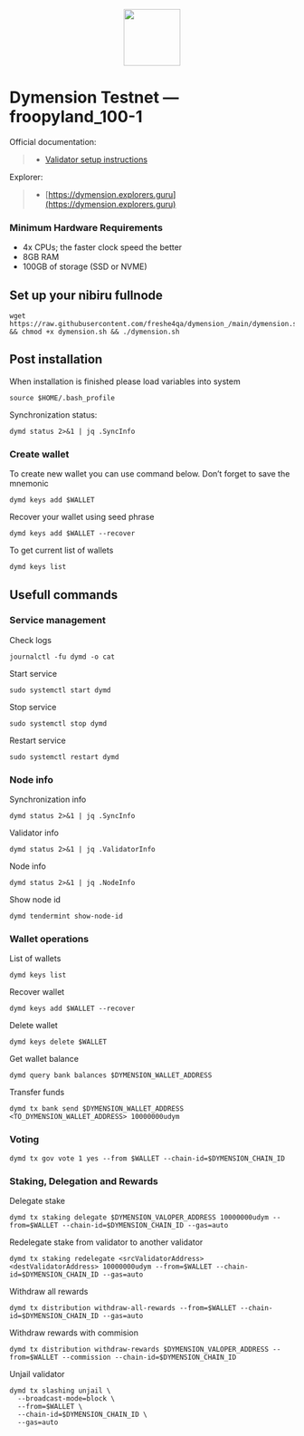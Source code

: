 <p align="center">
  <img height="100" height="auto" src="https://github.com/freshe4qa/dymension_/assets/85982863/6c378fc8-d050-4c0d-92de-93442f145bf3">
</p>

# Dymension Testnet — froopyland_100-1

Official documentation:
>- [Validator setup instructions](https://docs.dymension.xyz)

Explorer:
>- [https://dymension.explorers.guru](https://dymension.explorers.guru)

### Minimum Hardware Requirements
 - 4x CPUs; the faster clock speed the better
 - 8GB RAM
 - 100GB of storage (SSD or NVME)

## Set up your nibiru fullnode
```
wget https://raw.githubusercontent.com/freshe4qa/dymension_/main/dymension.sh && chmod +x dymension.sh && ./dymension.sh
```

## Post installation

When installation is finished please load variables into system
```
source $HOME/.bash_profile
```

Synchronization status:
```
dymd status 2>&1 | jq .SyncInfo
```

### Create wallet
To create new wallet you can use command below. Don’t forget to save the mnemonic
```
dymd keys add $WALLET
```

Recover your wallet using seed phrase
```
dymd keys add $WALLET --recover
```

To get current list of wallets
```
dymd keys list
```

## Usefull commands
### Service management
Check logs
```
journalctl -fu dymd -o cat
```

Start service
```
sudo systemctl start dymd
```

Stop service
```
sudo systemctl stop dymd
```

Restart service
```
sudo systemctl restart dymd
```

### Node info
Synchronization info
```
dymd status 2>&1 | jq .SyncInfo
```

Validator info
```
dymd status 2>&1 | jq .ValidatorInfo
```

Node info
```
dymd status 2>&1 | jq .NodeInfo
```

Show node id
```
dymd tendermint show-node-id
```

### Wallet operations
List of wallets
```
dymd keys list
```

Recover wallet
```
dymd keys add $WALLET --recover
```

Delete wallet
```
dymd keys delete $WALLET
```

Get wallet balance
```
dymd query bank balances $DYMENSION_WALLET_ADDRESS
```

Transfer funds
```
dymd tx bank send $DYMENSION_WALLET_ADDRESS <TO_DYMENSION_WALLET_ADDRESS> 10000000udym
```

### Voting
```
dymd tx gov vote 1 yes --from $WALLET --chain-id=$DYMENSION_CHAIN_ID
```

### Staking, Delegation and Rewards
Delegate stake
```
dymd tx staking delegate $DYMENSION_VALOPER_ADDRESS 10000000udym --from=$WALLET --chain-id=$DYMENSION_CHAIN_ID --gas=auto
```

Redelegate stake from validator to another validator
```
dymd tx staking redelegate <srcValidatorAddress> <destValidatorAddress> 10000000udym --from=$WALLET --chain-id=$DYMENSION_CHAIN_ID --gas=auto
```

Withdraw all rewards
```
dymd tx distribution withdraw-all-rewards --from=$WALLET --chain-id=$DYMENSION_CHAIN_ID --gas=auto
```

Withdraw rewards with commision
```
dymd tx distribution withdraw-rewards $DYMENSION_VALOPER_ADDRESS --from=$WALLET --commission --chain-id=$DYMENSION_CHAIN_ID
```

Unjail validator
```
dymd tx slashing unjail \
  --broadcast-mode=block \
  --from=$WALLET \
  --chain-id=$DYMENSION_CHAIN_ID \
  --gas=auto
```
